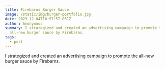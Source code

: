 ```yaml
---
title: Firebarns Burger Sauce
image: /static/img/burger-portfolio.jpg
date: 2023-12-04T16:57:57.031Z
author: Anonymous
summary: I strategized and created an advertising campaign to promote the
  all-new burger sauce by Firebarns.
tags:
  - post
---
```

I strategized and created an advertising campaign to promote the all-new burger sauce by Firebarns.